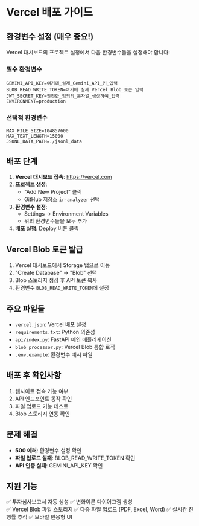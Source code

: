 # Vercel 배포 가이드

## 환경변수 설정 (매우 중요!)

Vercel 대시보드의 프로젝트 설정에서 다음 환경변수들을 설정해야 합니다:

### 필수 환경변수

```
GEMINI_API_KEY=여기에_실제_Gemini_API_키_입력
BLOB_READ_WRITE_TOKEN=여기에_실제_Vercel_Blob_토큰_입력
JWT_SECRET_KEY=안전한_임의의_문자열_생성하여_입력
ENVIRONMENT=production
```

### 선택적 환경변수

```
MAX_FILE_SIZE=104857600
MAX_TEXT_LENGTH=15000
JSONL_DATA_PATH=./jsonl_data
```

## 배포 단계

1. **Vercel 대시보드 접속**: https://vercel.com
2. **프로젝트 생성**: 
   - "Add New Project" 클릭
   - GitHub 저장소 `ir-analyzer` 선택
3. **환경변수 설정**:
   - Settings → Environment Variables
   - 위의 환경변수들을 모두 추가
4. **배포 실행**: Deploy 버튼 클릭

## Vercel Blob 토큰 발급

1. Vercel 대시보드에서 Storage 탭으로 이동
2. "Create Database" → "Blob" 선택
3. Blob 스토리지 생성 후 API 토큰 복사
4. 환경변수 `BLOB_READ_WRITE_TOKEN`에 설정

## 주요 파일들

- `vercel.json`: Vercel 배포 설정
- `requirements.txt`: Python 의존성
- `api/index.py`: FastAPI 메인 애플리케이션
- `blob_processor.py`: Vercel Blob 통합 로직
- `.env.example`: 환경변수 예시 파일

## 배포 후 확인사항

1. 웹사이트 접속 가능 여부
2. API 엔드포인트 동작 확인
3. 파일 업로드 기능 테스트
4. Blob 스토리지 연동 확인

## 문제 해결

- **500 에러**: 환경변수 설정 확인
- **파일 업로드 실패**: BLOB_READ_WRITE_TOKEN 확인
- **API 인증 실패**: GEMINI_API_KEY 확인

## 지원 기능

✅ 투자심사보고서 자동 생성
✅ 변화이론 다이어그램 생성  
✅ Vercel Blob 파일 스토리지
✅ 다중 파일 업로드 (PDF, Excel, Word)
✅ 실시간 진행률 추적
✅ 모바일 반응형 UI